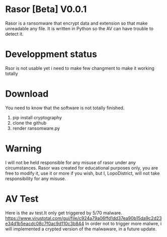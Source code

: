 # Rasor [Beta] V0.0.1
Rasor is a ransomware that encrypt data and extension so that make unreadable any file. It is written in Python so the AV can have trouble to detect it.

# Developpment status
Rsor is not usable yet i need to make few changment to make it working totally

# Download
You need to know that the software is not totally finished. 
1. pip install cryptography
2. clone the github
3. render ransomware.py

# Warning
I will not be held responsible for any misuse of rasor under any circumstances. Rasor was created for educational purposes only, you are free to modify it, use it or more if you wish, but I, LopoDistrict, will not take responsibility for any misuse.

# AV Test
Here is the av test.It only get triggered by 5/70 malware. https://www.virustotal.com/gui/file/c924a79a06ffd1dd37ea90b15da9c2d23e34d1b5eacdc08c7f0ac9d110c3b844
In order not to trigger more malwre, i will implemented a crypted version of the malwaware, in a future update.
